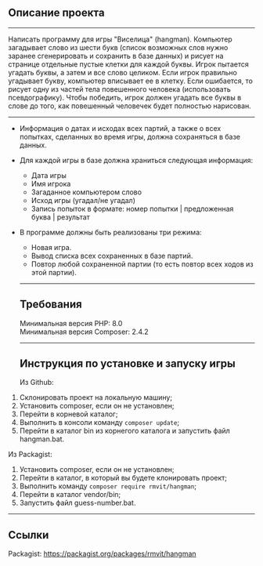 ## Описание проекта

* * *
Написать программу для игры "Виселица" (hangman). Компьютер загадывает слово из шести букв (список возможных слов нужно заранее сгенерировать и сохранить в базе данных) и рисует на странице отдельные пустые клетки для каждой буквы. Игрок пытается угадать буквы, а затем и все слово целиком. Если игрок правильно угадывает букву, компьютер вписывает ее в клетку. Если ошибается, то рисует одну из частей тела повешенного человека (использовать псевдографику). Чтобы победить, игрок должен угадать все буквы в слове до того, как повешенный человечек будет полностью нарисован.

* * *

* Информация о датах и исходах всех партий, а также о всех попытках, сделанных во время игры, должна сохраняться в базе данных.
* Для каждой игры в базе должна храниться следующая информация:
    * Дата игры
    * Имя игрока
    * Загаданное компьютером слово
    * Исход игры (угадал/не угадал)
    * Запись попыток в формате: номер попытки | предложенная буква | результат
* В программе должны быть реализованы три режима:
    * Новая игра.
    * Вывод списка всех сохраненных в базе партий.
    * Повтор любой сохраненной партии (то есть повтор всех ходов из этой партии).

    * * * 

    ## Требования

    Минимальная версия PHP: 8.0 \
    Минимальная версия Composer: 2.4.2

    * * * 

    ## Инструкция по установке и запуску игры

    Из Github:

1. Склонировать проект на локальную машину;
2. Установить composer, если он не установлен;
3. Перейти в корневой каталог;
4. Выполнить в консоли команду `composer update`;
5. Перейти в каталог bin из корнегого каталога и запустить файл hangman.bat.

Из Packagist:

1. Установить composer, если он не установлен;
2. Перейти в каталог, в который вы будете клонировать проект;
3. Выполнить команду `composer require rmvit/hangman`;
4. Перейти в каталог vendor/bin;
5. Запустить файл guess-number.bat.

* * *

## Ссылки

Packagist: <https://packagist.org/packages/rmvit/hangman>
